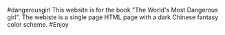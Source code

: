 #dangerousgirl
This website is for the book "The World's Most Dangerous girl". The webiste is a single page HTML page with a dark Chinese fantasy color scheme. 
#Enjoy
